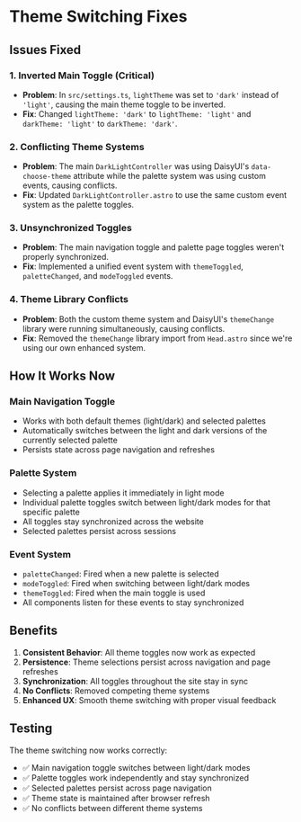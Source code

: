 # Theme Switching Fixes

## Issues Fixed

### 1. **Inverted Main Toggle (Critical)**
- **Problem**: In `src/settings.ts`, `lightTheme` was set to `'dark'` instead of `'light'`, causing the main theme toggle to be inverted.
- **Fix**: Changed `lightTheme: 'dark'` to `lightTheme: 'light'` and `darkTheme: 'light'` to `darkTheme: 'dark'`.

### 2. **Conflicting Theme Systems**
- **Problem**: The main `DarkLightController` was using DaisyUI's `data-choose-theme` attribute while the palette system was using custom events, causing conflicts.
- **Fix**: Updated `DarkLightController.astro` to use the same custom event system as the palette toggles.

### 3. **Unsynchronized Toggles**
- **Problem**: The main navigation toggle and palette page toggles weren't properly synchronized.
- **Fix**: Implemented a unified event system with `themeToggled`, `paletteChanged`, and `modeToggled` events.

### 4. **Theme Library Conflicts**
- **Problem**: Both the custom theme system and DaisyUI's `themeChange` library were running simultaneously, causing conflicts.
- **Fix**: Removed the `themeChange` library import from `Head.astro` since we're using our own enhanced system.

## How It Works Now

### Main Navigation Toggle
- Works with both default themes (light/dark) and selected palettes
- Automatically switches between the light and dark versions of the currently selected palette
- Persists state across page navigation and refreshes

### Palette System
- Selecting a palette applies it immediately in light mode
- Individual palette toggles switch between light/dark modes for that specific palette
- All toggles stay synchronized across the website
- Selected palettes persist across sessions

### Event System
- `paletteChanged`: Fired when a new palette is selected
- `modeToggled`: Fired when switching between light/dark modes
- `themeToggled`: Fired when the main toggle is used
- All components listen for these events to stay synchronized

## Benefits

1. **Consistent Behavior**: All theme toggles now work as expected
2. **Persistence**: Theme selections persist across navigation and page refreshes
3. **Synchronization**: All toggles throughout the site stay in sync
4. **No Conflicts**: Removed competing theme systems
5. **Enhanced UX**: Smooth theme switching with proper visual feedback

## Testing

The theme switching now works correctly:
- ✅ Main navigation toggle switches between light/dark modes
- ✅ Palette toggles work independently and stay synchronized
- ✅ Selected palettes persist across page navigation
- ✅ Theme state is maintained after browser refresh
- ✅ No conflicts between different theme systems